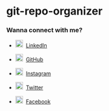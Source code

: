 # git-repo-organizer

### Wanna connect with me?

* <img src="https://praneeth.gnomezgrave.com/assets/img/icons/linkedin.png" height="20"/>&nbsp; [LinkedIn](https://www.linkedin.com/in/tharusha-dilsara)

* <img src="https://praneeth.gnomezgrave.com/assets/img/icons/github.png" height="20"/>&nbsp; [GitHub](https://github.com/noobcodedev)

* <img src="https://praneeth.gnomezgrave.com/assets/img/icons/instagram.png" height="20"/>&nbsp; [Instagram](https://www.instagram.com/tharusha_dilshara/)

* <img src="https://praneeth.gnomezgrave.com/assets/img/icons/twitter.png" height="20"/>&nbsp; [Twitter](https://twitter.com/softlonex)

* <img src="https://praneeth.gnomezgrave.com/assets/img/icons/fb.png" height="20"/>&nbsp; [Facebook](https://www.facebook.com/tharusha.dilsara.31)